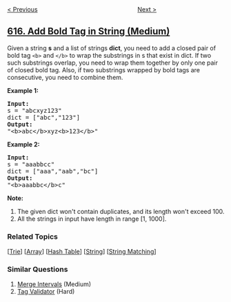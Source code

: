 <!--|This file generated by command(leetcode description); DO NOT EDIT.    |-->
<!--+----------------------------------------------------------------------+-->
<!--|@author    awesee <openset.wang@gmail.com>                           |-->
<!--|@link      https://github.com/awesee                                 |-->
<!--|@home      https://github.com/awesee/leetcode                        |-->
<!--+----------------------------------------------------------------------+-->

[< Previous](../average-salary-departments-vs-company "Average Salary: Departments VS Company")
　　　　　　　　　　　　　　　　
[Next >](../merge-two-binary-trees "Merge Two Binary Trees")

## [616. Add Bold Tag in String (Medium)](https://leetcode.com/problems/add-bold-tag-in-string "给字符串添加加粗标签")

Given a string <b>s</b> and a list of strings <b>dict</b>, you need to add a closed pair of bold tag <code>&lt;b&gt;</code> and <code>&lt;/b&gt;</code> to wrap the substrings in s that exist in dict. If two such substrings overlap, you need to wrap them together by only one pair of closed bold tag. Also, if two substrings wrapped by bold tags are consecutive, you need to combine them. 

<p><b>Example 1:</b><br />
<pre>
<b>Input:</b> 
s = "abcxyz123"
dict = ["abc","123"]
<b>Output:</b>
"&lt;b&gt;abc&lt;/b&gt;xyz&lt;b&gt;123&lt;/b&gt;"
</pre>
</p>

<p><b>Example 2:</b><br />
<pre>
<b>Input:</b> 
s = "aaabbcc"
dict = ["aaa","aab","bc"]
<b>Output:</b>
"&lt;b&gt;aaabbc&lt;/b&gt;c"
</pre>
</p>

<p><b>Note:</b><br>
<ol>
<li>The given dict won't contain duplicates, and its length won't exceed 100.</li>
<li>All the strings in input have length in range [1, 1000]. </li>
</ol>
</p>

### Related Topics
  [[Trie](../../tag/trie/README.md)]
  [[Array](../../tag/array/README.md)]
  [[Hash Table](../../tag/hash-table/README.md)]
  [[String](../../tag/string/README.md)]
  [[String Matching](../../tag/string-matching/README.md)]

### Similar Questions
  1. [Merge Intervals](../merge-intervals) (Medium)
  1. [Tag Validator](../tag-validator) (Hard)
